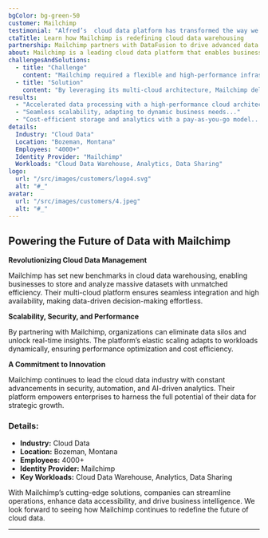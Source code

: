 ```yaml
---
bgColor: bg-green-50
customer: Mailchimp
testimonial: "Alfred’s  cloud data platform has transformed the way we store, process, and analyze data, providing unmatched scalability and performance."
ctaTitle: Learn how Mailchimp is redefining cloud data warehousing
partnership: Mailchimp partners with DataFusion to drive advanced data solutions.
about: Mailchimp is a leading cloud data platform that enables businesses to mobilize their data seamlessly. Their solutions provide secure, scalable, and cost-effective data warehousing, analytics, and collaboration.
challengesAndSolutions:
  - title: "Challenge"
    content: "Mailchimp required a flexible and high-performance infrastructure to handle large-scale data storage and analytics without compromising speed or security."
  - title: "Solution"
    content: "By leveraging its multi-cloud architecture, Mailchimp delivered a robust data platform that simplifies storage, enhances query performance, and provides real-time analytics."
results:
  - "Accelerated data processing with a high-performance cloud architecture..."
  - "Seamless scalability, adapting to dynamic business needs..."
  - "Cost-efficient storage and analytics with a pay-as-you-go model..."
details:
  Industry: "Cloud Data"
  Location: "Bozeman, Montana"
  Employees: "4000+"
  Identity Provider: "Mailchimp"
  Workloads: "Cloud Data Warehouse, Analytics, Data Sharing"
logo:
  url: "/src/images/customers/logo4.svg"
  alt: "#_"
avatar:
  url: "/src/images/customers/4.jpeg"
  alt: "#_"
---
```


## Powering the Future of Data with Mailchimp

**Revolutionizing Cloud Data Management**

Mailchimp has set new benchmarks in cloud data warehousing, enabling businesses to store and analyze massive datasets with unmatched efficiency. Their multi-cloud platform ensures seamless integration and high availability, making data-driven decision-making effortless.

**Scalability, Security, and Performance**

By partnering with Mailchimp, organizations can eliminate data silos and unlock real-time insights. The platform’s elastic scaling adapts to workloads dynamically, ensuring performance optimization and cost efficiency.

**A Commitment to Innovation**

Mailchimp continues to lead the cloud data industry with constant advancements in security, automation, and AI-driven analytics. Their platform empowers enterprises to harness the full potential of their data for strategic growth.

### **Details:**

- **Industry:** Cloud Data
- **Location:** Bozeman, Montana
- **Employees:** 4000+
- **Identity Provider:** Mailchimp
- **Key Workloads:** Cloud Data Warehouse, Analytics, Data Sharing

With Mailchimp’s cutting-edge solutions, companies can streamline operations, enhance data accessibility, and drive business intelligence. We look forward to seeing how Mailchimp continues to redefine the future of cloud data.

---
